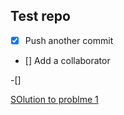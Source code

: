## Test repo
- [x] Push another commit  
- [] Add a collaborator



-[]  



[SOlution to problme 1](https://google.com)